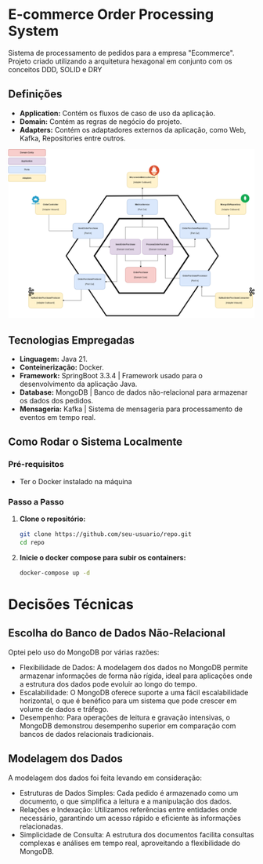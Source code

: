 # E-commerce Order Processing System

Sistema de processamento de pedidos para a empresa "Ecommerce".
Projeto criado utilizando a arquitetura hexagonal em conjunto com os conceitos DDD, SOLID e DRY

## Definições
* **Application:** Contém os fluxos de caso de uso da aplicação.
* **Domain:** Contém as regras de negócio do projeto.
* **Adapters:** Contém os adaptadores externos da aplicação, como Web, Kafka, Repositories entre outros.

<p align="center">
    <img src="https://github.com/antonio-cajueiro-campos/com.ecommerce.customer.orders/blob/main/docs/hexagon-archtecture.drawio.png?raw=true" alt="Project Architecture">
</p>

## Tecnologias Empregadas
* **Linguagem:** Java 21.
* **Conteinerização:** Docker.
* **Framework:** SpringBoot 3.3.4 | Framework usado para o desenvolvimento da aplicação Java.
* **Database:** MongoDB | Banco de dados não-relacional para armazenar os dados dos pedidos.
* **Mensageria:** Kafka | Sistema de mensageria para processamento de eventos em tempo real.

## Como Rodar o Sistema Localmente

### Pré-requisitos

- Ter o Docker instalado na máquina

### Passo a Passo

1. **Clone o repositório:**

   ```bash
   git clone https://github.com/seu-usuario/repo.git
   cd repo
   ```

2. **Inicie o docker compose para subir os containers:**
   ```bash
   docker-compose up -d
   ```


# Decisões Técnicas
## Escolha do Banco de Dados Não-Relacional
Optei pelo uso do MongoDB por várias razões:

- Flexibilidade de Dados: A modelagem dos dados no MongoDB permite armazenar informações de forma não rígida, ideal para aplicações onde a estrutura dos dados pode evoluir ao longo do tempo.
- Escalabilidade: O MongoDB oferece suporte a uma fácil escalabilidade horizontal, o que é benéfico para um sistema que pode crescer em volume de dados e tráfego.
- Desempenho: Para operações de leitura e gravação intensivas, o MongoDB demonstrou desempenho superior em comparação com bancos de dados relacionais tradicionais.

## Modelagem dos Dados
A modelagem dos dados foi feita levando em consideração:

- Estruturas de Dados Simples: Cada pedido é armazenado como um documento, o que simplifica a leitura e a manipulação dos dados.
- Relações e Indexação: Utilizamos referências entre entidades onde necessário, garantindo um acesso rápido e eficiente às informações relacionadas.
- Simplicidade de Consulta: A estrutura dos documentos facilita consultas complexas e análises em tempo real, aproveitando a flexibilidade do MongoDB.
